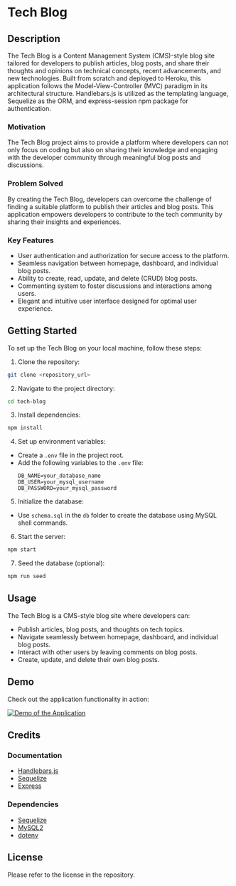 # Tech Blog

## Description

The Tech Blog is a Content Management System (CMS)-style blog site tailored for developers to publish articles, blog posts, and share their thoughts and opinions on technical concepts, recent advancements, and new technologies. Built from scratch and deployed to Heroku, this application follows the Model-View-Controller (MVC) paradigm in its architectural structure. Handlebars.js is utilized as the templating language, Sequelize as the ORM, and express-session npm package for authentication.

### Motivation

The Tech Blog project aims to provide a platform where developers can not only focus on coding but also on sharing their knowledge and engaging with the developer community through meaningful blog posts and discussions.

### Problem Solved

By creating the Tech Blog, developers can overcome the challenge of finding a suitable platform to publish their articles and blog posts. This application empowers developers to contribute to the tech community by sharing their insights and experiences.

### Key Features

- User authentication and authorization for secure access to the platform.
- Seamless navigation between homepage, dashboard, and individual blog posts.
- Ability to create, read, update, and delete (CRUD) blog posts.
- Commenting system to foster discussions and interactions among users.
- Elegant and intuitive user interface designed for optimal user experience.

## Getting Started

To set up the Tech Blog on your local machine, follow these steps:

1. Clone the repository:

```bash
git clone <repository_url>

```

2. Navigate to the project directory:

```bash
cd tech-blog

```

3. Install dependencies:

```bash
npm install

```


4. Set up environment variables:
- Create a `.env` file in the project root.
- Add the following variables to the `.env` file:
  ```
  DB_NAME=your_database_name
  DB_USER=your_mysql_username
  DB_PASSWORD=your_mysql_password
  ```

5. Initialize the database:
- Use `schema.sql` in the `db` folder to create the database using MySQL shell commands.

6. Start the server:

```bash
npm start

```

7. Seed the database (optional):

```bash
npm run seed

```

## Usage

The Tech Blog is a CMS-style blog site where developers can:
- Publish articles, blog posts, and thoughts on tech topics.
- Navigate seamlessly between homepage, dashboard, and individual blog posts.
- Interact with other users by leaving comments on blog posts.
- Create, update, and delete their own blog posts.

## Demo

Check out the application functionality in action:

[![Demo of the Application](demo.gif)](https://example.com)

## Credits

### Documentation

- [Handlebars.js](https://handlebarsjs.com/)
- [Sequelize](https://sequelize.org/)
- [Express](https://expressjs.com/)

### Dependencies

- [Sequelize](https://www.npmjs.com/package/sequelize)
- [MySQL2](https://www.npmjs.com/package/mysql2)
- [dotenv](https://www.npmjs.com/package/dotenv)

## License

Please refer to the license in the repository.
